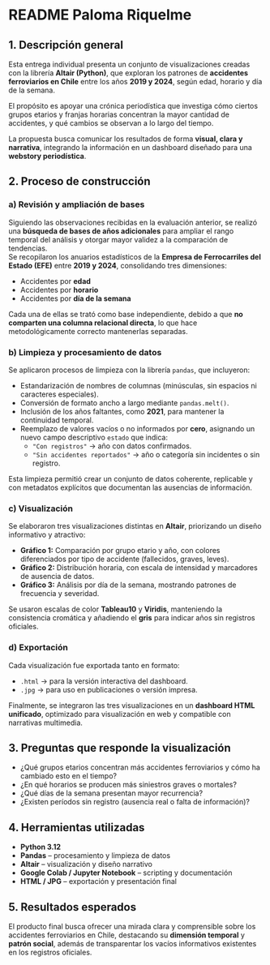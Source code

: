 # README Paloma Riquelme 

## 1. Descripción general
Esta entrega individual presenta un conjunto de visualizaciones creadas con la librería **Altair (Python)**, que exploran los patrones de **accidentes ferroviarios en Chile** entre los años **2019 y 2024**, según edad, horario y día de la semana.

El propósito es apoyar una crónica periodística que investiga cómo ciertos grupos etarios y franjas horarias concentran la mayor cantidad de accidentes, y qué cambios se observan a lo largo del tiempo.  

La propuesta busca comunicar los resultados de forma **visual, clara y narrativa**, integrando la información en un dashboard diseñado para una **webstory periodística**.

## 2. Proceso de construcción

### a) Revisión y ampliación de bases
Siguiendo las observaciones recibidas en la evaluación anterior, se realizó una **búsqueda de bases de años adicionales** para ampliar el rango temporal del análisis y otorgar mayor validez a la comparación de tendencias.  
Se recopilaron los anuarios estadísticos de la **Empresa de Ferrocarriles del Estado (EFE)** entre **2019 y 2024**, consolidando tres dimensiones:
- Accidentes por **edad**
- Accidentes por **horario**
- Accidentes por **día de la semana**

Cada una de ellas se trató como base independiente, debido a que **no comparten una columna relacional directa**, lo que hace metodológicamente correcto mantenerlas separadas.


### b) Limpieza y procesamiento de datos
Se aplicaron procesos de limpieza con la librería `pandas`, que incluyeron:
- Estandarización de nombres de columnas (minúsculas, sin espacios ni caracteres especiales).  
- Conversión de formato ancho a largo mediante `pandas.melt()`.  
- Inclusión de los años faltantes, como **2021**, para mantener la continuidad temporal.  
- Reemplazo de valores vacíos o no informados por **cero**, asignando un nuevo campo descriptivo `estado` que indica:
  - `"Con registros"` → año con datos confirmados.
  - `"Sin accidentes reportados"` → año o categoría sin incidentes o sin registro.

Esta limpieza permitió crear un conjunto de datos coherente, replicable y con metadatos explícitos que documentan las ausencias de información.



### c) Visualización
Se elaboraron tres visualizaciones distintas en **Altair**, priorizando un diseño informativo y atractivo:
- **Gráfico 1:** Comparación por grupo etario y año, con colores diferenciados por tipo de accidente (fallecidos, graves, leves).
- **Gráfico 2:** Distribución horaria, con escala de intensidad y marcadores de ausencia de datos.
- **Gráfico 3:** Análisis por día de la semana, mostrando patrones de frecuencia y severidad.

Se usaron escalas de color **Tableau10** y **Viridis**, manteniendo la consistencia cromática y añadiendo el **gris** para indicar años sin registros oficiales.


### d) Exportación
Cada visualización fue exportada tanto en formato:
- `.html` → para la versión interactiva del dashboard.
- `.jpg` → para uso en publicaciones o versión impresa.

Finalmente, se integraron las tres visualizaciones en un **dashboard HTML unificado**, optimizado para visualización en web y compatible con narrativas multimedia.


## 3. Preguntas que responde la visualización
- ¿Qué grupos etarios concentran más accidentes ferroviarios y cómo ha cambiado esto en el tiempo?  
- ¿En qué horarios se producen más siniestros graves o mortales?  
- ¿Qué días de la semana presentan mayor recurrencia?  
- ¿Existen períodos sin registro (ausencia real o falta de información)?  


## 4. Herramientas utilizadas
- **Python 3.12**
- **Pandas** – procesamiento y limpieza de datos  
- **Altair** – visualización y diseño narrativo  
- **Google Colab / Jupyter Notebook** – scripting y documentación  
- **HTML / JPG** – exportación y presentación final  


## 5. Resultados esperados
El producto final busca ofrecer una mirada clara y comprensible sobre los accidentes ferroviarios en Chile, destacando su **dimensión temporal** y **patrón social**, además de transparentar los vacíos informativos existentes en los registros oficiales.
